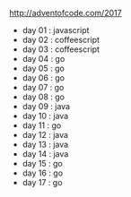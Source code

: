 http://adventofcode.com/2017

* day 01 : javascript
* day 02 : coffeescript
* day 03 : coffeescript
* day 04 : go
* day 05 : go
* day 06 : go
* day 07 : go
* day 08 : go
* day 09 : java
* day 10 : java
* day 11 : go
* day 12 : java
* day 13 : java
* day 14 : java
* day 15 : go
* day 16 : go
* day 17 : go
